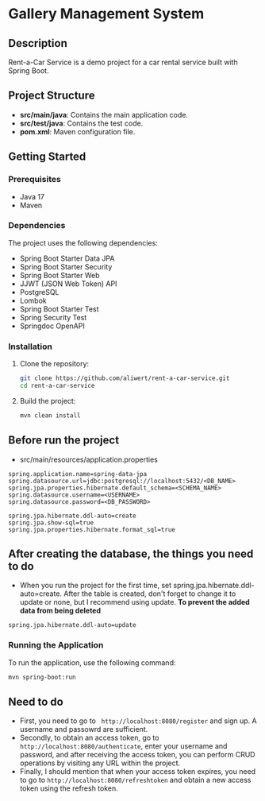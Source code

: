 # Gallery Management System

## Description
Rent-a-Car Service is a demo project for a car rental service built with Spring Boot.

## Project Structure
- **src/main/java**: Contains the main application code.
- **src/test/java**: Contains the test code.
- **pom.xml**: Maven configuration file.

## Getting Started

### Prerequisites
- Java 17
- Maven
### Dependencies
The project uses the following dependencies:
- Spring Boot Starter Data JPA
- Spring Boot Starter Security
- Spring Boot Starter Web
- JJWT (JSON Web Token) API
- PostgreSQL
- Lombok
- Spring Boot Starter Test
- Spring Security Test
- Springdoc OpenAPI

### Installation
1. Clone the repository:
    ```sh
    git clone https://github.com/aliwert/rent-a-car-service.git
    cd rent-a-car-service
    ```
2. Build the project:
    ```sh
    mvn clean install
    ```
## Before run the project
* src/main/resources/application.properties
```
spring.application.name=spring-data-jpa
spring.datasource.url=jdbc:postgresql://localhost:5432/<DB_NAME>
spring.jpa.properties.hibernate.default_schema=<SCHEMA_NAME>
spring.datasource.username=<USERNAME>
spring.datasource.password=<DB_PASSWORD>

spring.jpa.hibernate.ddl-auto=create
spring.jpa.show-sql=true
spring.jpa.properties.hibernate.format_sql=true
```
## After creating the database, the things you need to do
* When you run the project for the first time, set spring.jpa.hibernate.ddl-auto=create. After the table is created, don't forget to change it to update or none, but I recommend using update. <b>To prevent the added data from being deleted</b>
```
spring.jpa.hibernate.ddl-auto=update
```

### Running the Application
To run the application, use the following command:
```sh
mvn spring-boot:run
```




## Need to do
- First, you need to go to ``` http://localhost:8080/register``` and sign up. A username and passowrd are sufficient.
- Secondly, to obtain an access token, go to ```http://localhost:8080/authenticate```, enter your username and password, and after receiving the access token, you can perform CRUD operations by visiting any URL within the project.
- Finally, I should mention that when your access token expires, you need to go to ```http://localhost:8080/refreshtoken``` and obtain a new access token using the refresh token.
